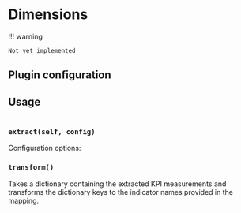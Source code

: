 # Dimensions

!!! warning 
    
    Not yet implemented

## Plugin configuration

## Usage

```py title="main.py"

```

### `extract(self, config)`

Configuration options:

### `transform()`

Takes a dictionary containing the extracted KPI measurements and transforms the dictionary keys to the indicator names provided in the mapping.
